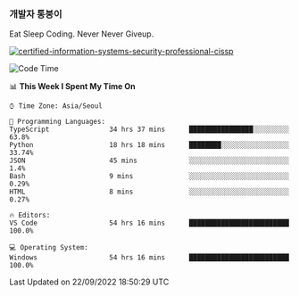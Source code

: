 ### 개발자 통붕이
Eat Sleep Coding.
Never Never Giveup.

[![certified-information-systems-security-professional-cissp](https://user-images.githubusercontent.com/44606727/157613689-acd84ec6-5f8f-4e79-89d9-a8d51f033634.png)](https://www.credly.com/badges/f394a010-85a0-450b-9136-8043af01d71c/public_url)

<!--START_SECTION:waka-->
![Code Time](http://img.shields.io/badge/Code%20Time-1%2C117%20hrs%2010%20mins-blue)

📊 **This Week I Spent My Time On** 

```text
⌚︎ Time Zone: Asia/Seoul

💬 Programming Languages: 
TypeScript               34 hrs 37 mins      ████████████████░░░░░░░░░   63.8% 
Python                   18 hrs 18 mins      ████████░░░░░░░░░░░░░░░░░   33.74% 
JSON                     45 mins             ░░░░░░░░░░░░░░░░░░░░░░░░░   1.4% 
Bash                     9 mins              ░░░░░░░░░░░░░░░░░░░░░░░░░   0.29% 
HTML                     8 mins              ░░░░░░░░░░░░░░░░░░░░░░░░░   0.27%

🔥 Editors: 
VS Code                  54 hrs 16 mins      █████████████████████████   100.0%

💻 Operating System: 
Windows                  54 hrs 16 mins      █████████████████████████   100.0%

```


 Last Updated on 22/09/2022 18:50:29 UTC
<!--END_SECTION:waka-->
